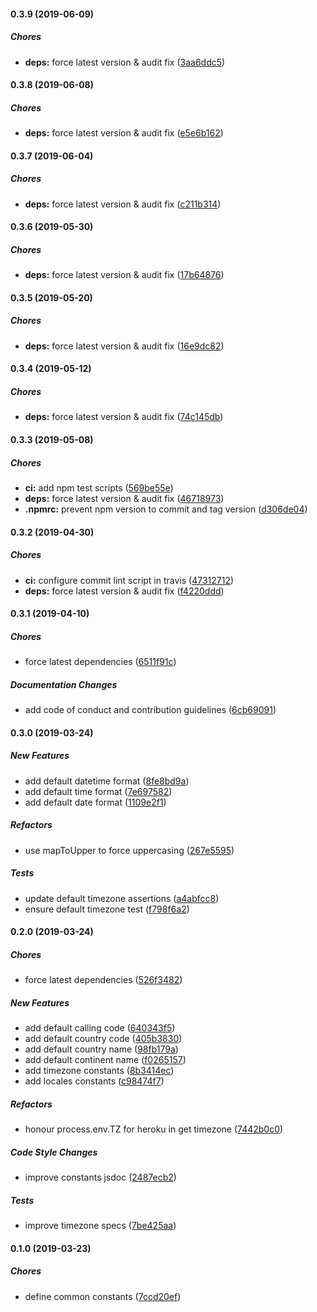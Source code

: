 #### 0.3.9 (2019-06-09)

##### Chores

* **deps:**  force latest version & audit fix ([3aa6ddc5](https://github.com/lykmapipo/constants/commit/3aa6ddc52a8954c9f92f78118f99a3df423b1b7f))

#### 0.3.8 (2019-06-08)

##### Chores

* **deps:**  force latest version & audit fix ([e5e6b162](https://github.com/lykmapipo/constants/commit/e5e6b16205d9fb751da1dac86c14a9cdfa286a57))

#### 0.3.7 (2019-06-04)

##### Chores

* **deps:**  force latest version & audit fix ([c211b314](https://github.com/lykmapipo/constants/commit/c211b3145c1203dc49de2b049db748ed2a095d3d))

#### 0.3.6 (2019-05-30)

##### Chores

* **deps:**  force latest version & audit fix ([17b64876](https://github.com/lykmapipo/constants/commit/17b64876b290ecfc64206d329ed7e39689d4003b))

#### 0.3.5 (2019-05-20)

##### Chores

* **deps:**  force latest version & audit fix ([16e9dc82](https://github.com/lykmapipo/constants/commit/16e9dc820290947602ffe636320abdce907a74ca))

#### 0.3.4 (2019-05-12)

##### Chores

* **deps:**  force latest version & audit fix ([74c145db](https://github.com/lykmapipo/constants/commit/74c145db99deadcdebbb37be21e8d4b52c3f9463))

#### 0.3.3 (2019-05-08)

##### Chores

* **ci:**  add npm test scripts ([569be55e](https://github.com/lykmapipo/constants/commit/569be55e3fcb3c7cb3e27a21db4ad38ef81d9717))
* **deps:**  force latest version & audit fix ([46718973](https://github.com/lykmapipo/constants/commit/467189732e6acf054a8291f7db40037717e29096))
* **.npmrc:**  prevent npm version to commit and tag version ([d306de04](https://github.com/lykmapipo/constants/commit/d306de04f380d8553a15fb15717b8c7f3d6f9570))

#### 0.3.2 (2019-04-30)

##### Chores

* **ci:**  configure commit lint script in travis ([47312712](https://github.com/lykmapipo/constants/commit/473127120680e3b714121bc581a800254d78141a))
* **deps:**  force latest version & audit fix ([f4220ddd](https://github.com/lykmapipo/constants/commit/f4220ddd61a8bc33f12569c3668fabc3ff218fa3))

#### 0.3.1 (2019-04-10)

##### Chores

*  force latest dependencies ([6511f91c](https://github.com/lykmapipo/constants/commit/6511f91c333fbbfc8c59a6482244e7f331c59523))

##### Documentation Changes

*  add code of conduct and contribution guidelines ([6cb69091](https://github.com/lykmapipo/constants/commit/6cb69091c97030ae1da5ea1a2fb0720ff4f84372))

#### 0.3.0 (2019-03-24)

##### New Features

*  add default datetime format ([8fe8bd9a](https://github.com/lykmapipo/constants/commit/8fe8bd9adf2bd87e4d51d00d84e43bf6fcf3f3a7))
*  add default time format ([7e697582](https://github.com/lykmapipo/constants/commit/7e69758289dd7474313c4268e0cfb4b60bac252f))
*  add default date format ([1109e2f1](https://github.com/lykmapipo/constants/commit/1109e2f156179dab8077d9c57a5b71f269305a77))

##### Refactors

*  use mapToUpper to force uppercasing ([267e5595](https://github.com/lykmapipo/constants/commit/267e5595e5ea5d9639fc4f71f67415d373775234))

##### Tests

*  update default timezone assertions ([a4abfcc8](https://github.com/lykmapipo/constants/commit/a4abfcc82fe95c48060228434df0c92c4f70b33e))
*  ensure default timezone test ([f798f6a2](https://github.com/lykmapipo/constants/commit/f798f6a2ee6118bd53cfd460891fbc793b759f92))

#### 0.2.0 (2019-03-24)

##### Chores

*  force latest dependencies ([526f3482](https://github.com/lykmapipo/constants/commit/526f34825fd5ee310ee7363c0f4f0a281eb8e34b))

##### New Features

*  add default calling code ([640343f5](https://github.com/lykmapipo/constants/commit/640343f584958ee57dbaa70a8934cc50009ddc8c))
*  add default country code ([405b3830](https://github.com/lykmapipo/constants/commit/405b38305521a38682365e7de1dc03aec963e3ec))
*  add default country name ([98fb179a](https://github.com/lykmapipo/constants/commit/98fb179a077455cf3fa32ba5c4dcb84679d6ba78))
*  add default continent name ([f0265157](https://github.com/lykmapipo/constants/commit/f026515747fc1b46298bc6eb49c8098d95acd507))
*  add timezone constants ([8b3414ec](https://github.com/lykmapipo/constants/commit/8b3414ec27e0e019a67fe1ef64afbab2d44f8f88))
*  add locales constants ([c98474f7](https://github.com/lykmapipo/constants/commit/c98474f7e5edcba28ebd4d5018349dd0d221903e))

##### Refactors

*  honour process.env.TZ for heroku in get timezone ([7442b0c0](https://github.com/lykmapipo/constants/commit/7442b0c0e4f493df65c523c2ecdb3421caea93e6))

##### Code Style Changes

*  improve constants jsdoc ([2487ecb2](https://github.com/lykmapipo/constants/commit/2487ecb284ec27516d5cc45a2982f6dc814ac7c4))

##### Tests

*  improve timezone specs ([7be425aa](https://github.com/lykmapipo/constants/commit/7be425aa15d3b710935b51492d7058bba44386fe))

#### 0.1.0 (2019-03-23)

##### Chores

*  define common constants ([7ccd20ef](https://github.com/lykmapipo/constants/commit/7ccd20efb394780cd30fb168bbf4343b61446834))

